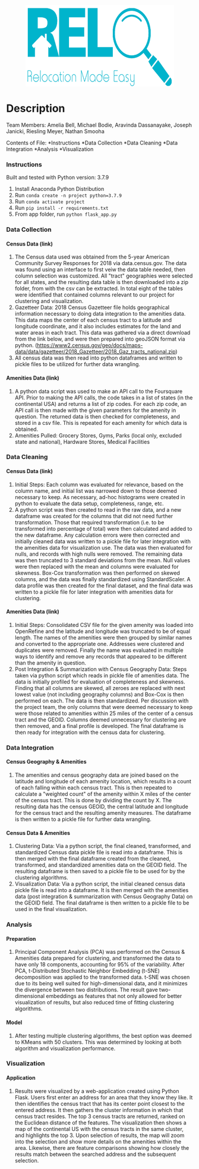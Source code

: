 <p align="center">
  <img src="app/static/relo_logo_slogan.png" width="400" height="220">
</p>

# Description
Team Members: Amelia Bell, Michael Bodie, Aravinda Dassanayake, Joseph Janicki, Riesling Meyer, Nathan Smooha

Contents of File:
*Instructions
*Data Collection
*Data Cleaning
*Data Integration
*Analysis
*Visualization

### Instructions

Built and tested with Python version: 3.7.9

1. Install Anaconda Python Distribution
2. Run `conda create -n project python=3.7.9`
3. Run `conda activate project`
4. Run `pip install -r requirements.txt`
5. From app folder, run `python flask_app.py`

### Data Collection
#### Census Data (link)
1. The Census data used was obtained from the 5-year American Community Survey Responses for 2018 via data.census.gov. The data was found using an interface to first veiw the data table needed, then column selection was customized. All "tract" geographies were selected for all states, and the resulting data table is then downloaded into a zip folder, from with the csv can be extracted. In total eight of the tables were identified that contained columns relevant to our project for clustering and visualization.
2. Gazetteer Data: 2018 Census Gazetteer file holds geographical information necessary to doing data integration to the amenities data. This data maps the center of each census tract to a latitude and longitude coordinate, and it also includes estimates for the land and water areas in each tract. This data was gathered via a direct download from the link below, and were then prepared into geoJSON format via python. (https://www2.census.gov/geo/docs/maps-data/data/gazetteer/2018_Gazetteer/2018_Gaz_tracts_national.zip)
3. All census data was then read into python dataframes and written to pickle files to be utilized for further data wrangling.
#### Amenities Data (link)
1. A python data script was used to make an API call to the Foursquare API. Prior to making the API calls, the code takes in a list of states (in the continental USA) and returns a list of zip codes. For each zip code, an API call is then made with the given parameters for the amenity in question. The returned data is then checked for completeness, and stored in a csv file. This is repeated for each amenity for which data is obtained.
2. Amenities Pulled: Grocery Stores, Gyms, Parks (local only, excluded state and national), Hardware Stores, Medical Facilities

### Data Cleaning
#### Census Data (link)
1. Initial Steps: Each column was evaluated for relevance, based on the column name, and initial list was narrowed down to those deemed necessary to keep. As necessary, ad-hoc histograms were created in python to evaluate the data setup, completeness, range, etc.
2. A python script was then created to read in the raw data, and a new dataframe was created for the columns that did not need further transformation. Those that required transformation (i.e. to be transformed into percentage of total) were then calculated and added to the new dataframe. Any calculation errors were then corrected and initially cleaned data was written to a pickle file for later integration with the amenities data for visualization use. The data was then evaluated for nulls, and records with high nulls were removed. The remaining data was then truncated to 3 standard deviations from the mean. Null values were then replaced with the mean and columns were evaluated for skewness. Box-Cox transformation was then performed on skewed columns, and the data was finally standardized using StandardScaler. A data profile was then created for the final dataset, and the final data was written to a pickle file for later integration with amenities data for clustering.
#### Amenities Data (link)
1. Initial Steps: Consolidated CSV file for the given amenity was loaded into OpenRefine and the latitude and longitude was truncated to be of equal length. The names of the amenities were then grouped by similar names and converted to the appropriate one. Addresses were clustered and duplicates were removed. Finally the name was evaluated in multiple ways to identify and remove any records that appeared to be different than the amenity in question.
2. Post Integration & Summarization with Census Geography Data: Steps taken via python script which reads in pickle file of amenities data. The data is initially profiled for evaluation of completeness and skewness. Finding that all columns are skewed, all zeroes are replaced with next lowest value (not including geography columns) and Box-Cox is then performed on each. The data is then standardized. Per discussion with the project team, the only columns that were deemed necessary to keep were those related to amenities within 25 miles of the center of a census tract and the GEOID. Columns deemed unnecessary for clustering are then removed, and a final profile is developed. The final dataframe is then ready for integration with the census data for clustering.

### Data Integration
#### Census Geography & Amenities
1. The amenities and census geography data are joined based on the latitude and longitude of each amenity location, which results in a count of each falling within each census tract. This is then repeated to calculate a "weighted count" of the amenity within X miles of the center of the census tract. This is done by dividing the count by X. The resulting data has the census GEOID, the central latitude and longitude for the census tract and the resulting amenity measures. The dataframe is then written to a pickle file for further data wrangling.
#### Census Data & Amenities
1. Clustering Data: Via a python script, the final cleaned, transformed, and standardized Census data pickle file is read into a dataframe. This is then merged with the final dataframe created from the cleaned, transformed, and standardized amenities data on the GEOID field. The resulting dataframe is then saved to a pickle file to be used for by the clustering algorithms.
2. Visualization Data: Via a python script, the initial cleaned census data pickle file is read into a dataframe. It is then merged with the amenities data (post integration & summarization with Census Geography Data) on the GEOID field. The final dataframe is then written to a pickle file to be used in the final visualization.

### Analysis
#### Preparation
1. Principal Component Analysis (PCA) was performed on the Census & Amenities data prepared for clustering, and transformed the data to have only 18 components, accounting for 95%  of the variability. After PCA, t-Distributed Stochastic Neighbor Embedding (t-SNE) decomposition was applied to the transformed data. t-SNE was chosen due to its being well suited for high-dimensional data, and it minimizes the divergence between two distributions. The result gave two-dimensional embeddings as features that not only allowed for better visualization of results, but also reduced time of fitting clustering algorithms.
#### Model
1. After testing multiple clustering algorithms, the best option was deemed to KMeans with 50 clusters. This was determined by looking at both algorithm and visualization performance.

### Visualization
#### Application
1. Results were visualized by a web-application created using Python Flask. Users first enter an address for an area that they know they like. It then identifies the census tract that has its center point closest to the entered address. It then gathers the cluster information in which that census tract resides. The top 3 census tracts are returned, ranked on the Euclidean distance of the features. The visualization then shows a map of the continental US with the census tracts in the same cluster, and highlights the top 3. Upon selection of results, the map will zoom into the selection and show more details on the amenities within the area. Likewise, there are feature comparisons showing how closely the results match between the searched address and the subsequent selection. 
